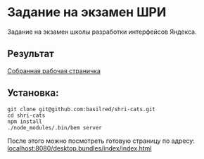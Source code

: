 # Задание на экзамен ШРИ

Задание на экзамен школы разработки интерфейсов Яндекса.

## Результат

[Собранная рабочая страничка](http://basilred.github.io/shri-cats/desktop.bundles/index/index.html)

## Установка:

    git clone git@github.com:basilred/shri-cats.git
    cd shri-cats
    npm install
    ./node_modules/.bin/bem server

После этого можно посмотреть готовую страницу по адресу: [localhost:8080/desktop.bundles/index/index.html](http://localhost:8080/desktop.bundles/index/index.html)
